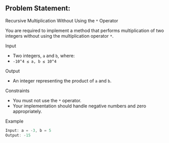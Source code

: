 ## Problem Statement:

Recursive Multiplication Without Using the `*` Operator

You are required to implement a method that performs multiplication of two integers without using the multiplication operator `*`.

Input

- Two integers, `a` and `b`, where:
- `-10^4 ≤ a, b ≤ 10^4`

Output

- An integer representing the product of `a` and `b`.

Constraints

- You must not use the `*` operator.
- Your implementation should handle negative numbers and zero appropriately.

Example

```java
Input: a = -3, b = 5
Output: -15
```

